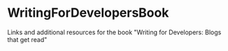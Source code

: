 # WritingForDevelopersBook
Links and additional resources for the book "Writing for Developers: Blogs that get read"
